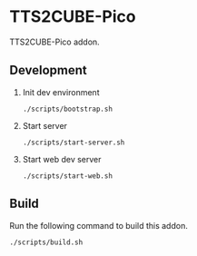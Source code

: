 # TTS2CUBE-Pico
TTS2CUBE-Pico addon.
## Development
1. Init dev environment
    ```
    ./scripts/bootstrap.sh
    ```
2. Start server
    ```
    ./scripts/start-server.sh
    ```
3. Start web dev server
    ```
    ./scripts/start-web.sh
    ```
## Build
Run the following command to build this addon.
```
./scripts/build.sh
```
